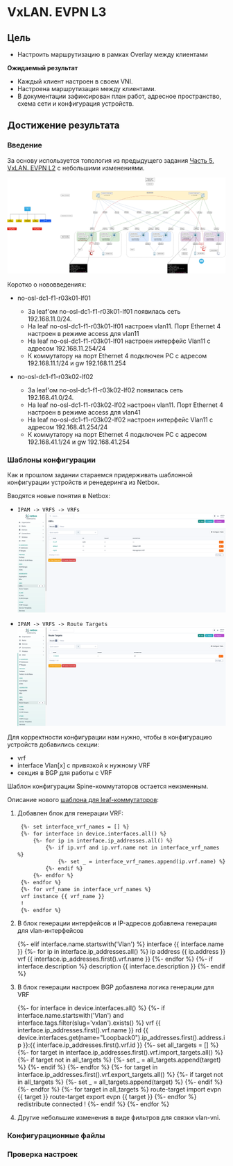 # VxLAN. EVPN L3

## Цель

* Настроить маршрутизацию в рамках Overlay между клиентами

**Ожидаемый результат**
* Каждый клиент настроен в своем VNI.
* Настроена маршрутизация между клиентами.
* В документации зафиксирован план работ, адресное пространство, схема сети и конфигурация устройств.

## Достижение результата

### Введение
За основу используется топология из предыдущего задания [Часть 5. VxLAN. EVPN L2](https://github.com/anton-sap/otus-dc-network-design/tree/master/HW-5%20-%20VxLAN%20EVPN%20L2) с небольшими изменениями.

![](images/HW-6-map.png)

Коротко о нововведениях:
* no-osl-dc1-f1-r03k01-lf01
  * За leaf'ом no-osl-dc1-f1-r03k01-lf01 появилась сеть 192.168.11.0/24.
  * На leaf no-osl-dc1-f1-r03k01-lf01 настроен vlan11. Порт Ethernet 4 настроен в режиме access для vlan11
  * На leaf no-osl-dc1-f1-r03k01-lf01 настроен интерфейс Vlan11 с адресом 192.168.11.254/24
  * К коммутатору на порт Ethernet 4 подключен PC с адресом 192.168.11.1/24 и gw 192.168.11.254

* no-osl-dc1-f1-r03k02-lf02
    * За leaf'ом no-osl-dc1-f1-r03k02-lf02 появилась сеть 192.168.41.0/24.
    * На leaf no-osl-dc1-f1-r03k02-lf02 настроен vlan11. Порт Ethernet 4 настроен в режиме access для vlan41
    * На leaf no-osl-dc1-f1-r03k02-lf02 настроен интерфейс Vlan11 с адресом 192.168.41.254/24
    * К коммутатору на порт Ethernet 4 подключен PC с адресом 192.168.41.1/24 и gw 192.168.41.254

### Шаблоны конфигурации

Как и прошлом задании стараемся придерживать шаблонной конфигурации устройств и ренедеринга из Netbox.

Вводятся новые понятия в Netbox:
* `IPAM -> VRFS -> VRFs`
![](images/netbox_vrfs.png)

* `IPAM -> VRFS -> Route Targets`
![](images/netbox_route_targets.png)

Для корректности конфигурации нам нужно, чтобы в конфигурацию устройств добавились секции:
* vrf
* interface Vlan[x] с привязкой к нужному VRF
* секция в BGP для работы с VRF

Шаблон конфигурации Spine-коммутаторов остается неизменным.

Описание нового [шаблона для leaf-коммутаторов](files/hw6_netbox_leaf_bgp_template.jinja2):
1. Добавлен блок для генерации VRF:


        {%- set interface_vrf_names = [] %}
        {%- for interface in device.interfaces.all() %}
            {%- for ip in interface.ip_addresses.all() %}
                {%- if ip.vrf and ip.vrf.name not in interface_vrf_names %}
                    {%- set _ = interface_vrf_names.append(ip.vrf.name) %}
                {%- endif %}
            {%- endfor %}
        {%- endfor %}
        {%- for vrf_name in interface_vrf_names %}
        vrf instance {{ vrf_name }}
        !
        {%- endfor %}

2. В блок генерации интерфейсов и IP-адресов добавлена генерация для vlan-интерфейсов 


      {%- elif interface.name.startswith('Vlan') %}
    interface {{ interface.name }}
        {%- for ip in interface.ip_addresses.all() %}
      ip address {{ ip.address }}
      vrf {{ interface.ip_addresses.first().vrf.name }}
        {%- endfor %}
        {%- if interface.description %}
      description {{ interface.description }}
        {%- endif %}

3. В блок генерации настроек BGP добавлена логика генерации для VRF


    {%- for interface in device.interfaces.all() %}
      {%- if interface.name.startswith('Vlan') and interface.tags.filter(slug='vxlan').exists() %}
       vrf {{ interface.ip_addresses.first().vrf.name }}
          rd {{ device.interfaces.get(name="Loopback0").ip_addresses.first().address.ip }}:{{ interface.ip_addresses.first().vrf.id }}
          {%- set all_targets = [] %}
          {%- for target in interface.ip_addresses.first().vrf.import_targets.all() %}
            {%- if target not in all_targets %}
              {%- set _ = all_targets.append(target) %}
            {%- endif %}
          {%- endfor %}
          {%- for target in interface.ip_addresses.first().vrf.export_targets.all() %}
            {%- if target not in all_targets %}
              {%- set _ = all_targets.append(target) %}
            {%- endif %}
          {%- endfor %}
          {%- for target in all_targets %}
          route-target import evpn {{ target }}
          route-target export evpn {{ target }}
          {%- endfor %}
          redistribute connected
        !
      {%- endif %}
    {%- endfor %}

4. Другие небольшие изменения в виде фильтров для связки vlan-vni.

### Конфигурационные файлы



### Проверка настроек